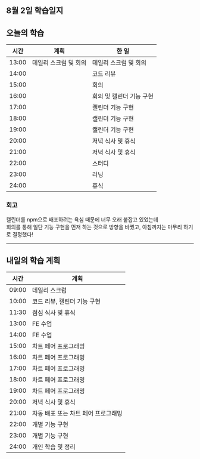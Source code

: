 ## 8월 2일 학습일지

## 오늘의 학습

| 시간  | 계획                  | 한 일                    |
| ----- | --------------------- | ------------------------ |
| 13:00 | 데일리 스크럼 및 회의 | 데일리 스크럼 및 회의    |
| 14:00 |                       | 코드 리뷰                |
| 15:00 |                       | 회의                     |
| 16:00 |                       | 회의 및 캘린더 기능 구현 |
| 17:00 |                       | 캘린더 기능 구현         |
| 18:00 |                       | 캘린더 기능 구현         |
| 19:00 |                       | 캘린더 기능 구현         |
| 20:00 |                       | 저녁 식사 및 휴식        |
| 21:00 |                       | 저녁 식사 및 휴식        |
| 22:00 |                       | 스터디                   |
| 23:00 |                       | 러닝                     |
| 24:00 |                       | 휴식                     |

### 회고

캘린더를 npm으로 배포하려는 욕심 때문에 너무 오래 붙잡고 있었는데  
회의를 통해 일단 기능 구현을 먼저 하는 것으로 방향을 바꿨고, 아침까지는 마무리 하기로 결정했다!

---

## 내일의 학습 계획

| 시간  | 계획                                |
| ----- | ----------------------------------- |
| 09:00 | 데일리 스크럼                       |
| 10:00 | 코드 리뷰, 캘린더 기능 구현         |
| 11:30 | 점심 식사 및 휴식                   |
| 13:00 | FE 수업                             |
| 14:00 | FE 수업                             |
| 15:00 | 차트 페어 프로그래밍                |
| 16:00 | 차트 페어 프로그래밍                |
| 17:00 | 차트 페어 프로그래밍                |
| 18:00 | 차트 페어 프로그래밍                |
| 19:00 | 차트 페어 프로그래밍                |
| 20:00 | 저녁 식사 및 휴식                   |
| 21:00 | 자동 배포 또는 차트 페어 프로그래밍 |
| 22:00 | 개별 기능 구현                      |
| 23:00 | 개별 기능 구현                      |
| 24:00 | 개인 학습 및 정리                   |
